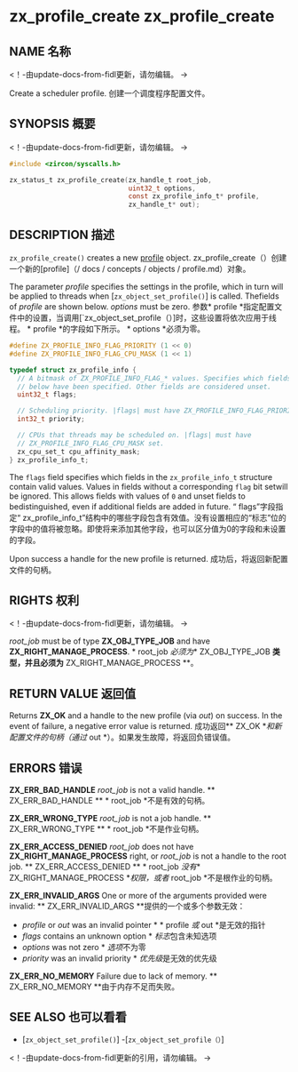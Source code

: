  
# zx_profile_create  zx_profile_create 

 
## NAME  名称 

<!-- Updated by update-docs-from-fidl, do not edit. -->  <！-由update-docs-from-fidl更新，请勿编辑。 ->

Create a scheduler profile.  创建一个调度程序配置文件。

 
## SYNOPSIS  概要 

<!-- Updated by update-docs-from-fidl, do not edit. -->  <！-由update-docs-from-fidl更新，请勿编辑。 ->

```c
#include <zircon/syscalls.h>

zx_status_t zx_profile_create(zx_handle_t root_job,
                              uint32_t options,
                              const zx_profile_info_t* profile,
                              zx_handle_t* out);
```
 

 
## DESCRIPTION  描述 

`zx_profile_create()` creates a new [profile](/docs/concepts/objects/profile.md) object.  zx_profile_create（）创建一个新的[profile]（/ docs / concepts / objects / profile.md）对象。

The parameter *profile* specifies the settings in the profile, which in turn will be applied to threads when [`zx_object_set_profile()`] is called. Thefields of *profile* are shown below. *options* must be zero. 参数* profile *指定配置文件中的设置，当调用[`zx_object_set_profile（）]时，这些设置将依次应用于线程。 * profile *的字段如下所示。 * options *必须为零。

```c
#define ZX_PROFILE_INFO_FLAG_PRIORITY (1 << 0)
#define ZX_PROFILE_INFO_FLAG_CPU_MASK (1 << 1)

typedef struct zx_profile_info {
  // A bitmask of ZX_PROFILE_INFO_FLAG_* values. Specifies which fields
  // below have been specified. Other fields are considered unset.
  uint32_t flags;

  // Scheduling priority. |flags| must have ZX_PROFILE_INFO_FLAG_PRIORITY set.
  int32_t priority;

  // CPUs that threads may be scheduled on. |flags| must have
  // ZX_PROFILE_INFO_FLAG_CPU_MASK set.
  zx_cpu_set_t cpu_affinity_mask;
} zx_profile_info_t;
```
 

The `flags` field specifies which fields in the `zx_profile_info_t` structure contain valid values. Values in fields without a corresponding `flag` bit setwill be ignored. This allows fields with values of `0` and unset fields to bedistinguished, even if additional fields are added in future. “ flags”字段指定“ zx_profile_info_t”结构中的哪些字段包含有效值。没有设置相应的“标志”位的字段中的值将被忽略。即使将来添加其他字段，也可以区分值为0的字段和未设置的字段。

Upon success a handle for the new profile is returned.  成功后，将返回新配置文件的句柄。

 
## RIGHTS  权利 

<!-- Updated by update-docs-from-fidl, do not edit. -->  <！-由update-docs-from-fidl更新，请勿编辑。 ->

*root_job* must be of type **ZX_OBJ_TYPE_JOB** and have **ZX_RIGHT_MANAGE_PROCESS**.  * root_job *必须为** ZX_OBJ_TYPE_JOB **类型，并且必须为** ZX_RIGHT_MANAGE_PROCESS **。

 
## RETURN VALUE  返回值 

Returns **ZX_OK** and a handle to the new profile (via *out*) on success. In the event of failure, a negative error value is returned. 成功返回** ZX_OK **和新配置文件的句柄（通过* out *）。如果发生故障，将返回负错误值。

 
## ERRORS  错误 

**ZX_ERR_BAD_HANDLE**  *root_job* is not a valid handle.  ** ZX_ERR_BAD_HANDLE ** * root_job *不是有效的句柄。

**ZX_ERR_WRONG_TYPE**  *root_job* is not a job handle.  ** ZX_ERR_WRONG_TYPE ** * root_job *不是作业句柄。

**ZX_ERR_ACCESS_DENIED**  *root_job* does not have **ZX_RIGHT_MANAGE_PROCESS** right, or *root_job* is not a handle to the root job. ** ZX_ERR_ACCESS_DENIED ** * root_job *没有** ZX_RIGHT_MANAGE_PROCESS **权限，或者* root_job *不是根作业的句柄。

**ZX_ERR_INVALID_ARGS**  One or more of the arguments provided were invalid:  ** ZX_ERR_INVALID_ARGS **提供的一个或多个参数无效：
  * *profile* or *out* was an invalid pointer  * * profile *或* out *是无效的指针
  * *flags* contains an unknown option  * *标志*包含未知选项
  * *options* was not zero  * *选项*不为零
  * *priority* was an invalid priority  * *优先级*是无效的优先级

**ZX_ERR_NO_MEMORY**  Failure due to lack of memory.  ** ZX_ERR_NO_MEMORY **由于内存不足而失败。

 
## SEE ALSO  也可以看看 

 
 - [`zx_object_set_profile()`]  -[`zx_object_set_profile（）`]

<!-- References updated by update-docs-from-fidl, do not edit. -->  <！-由update-docs-from-fidl更新的引用，请勿编辑。 ->

